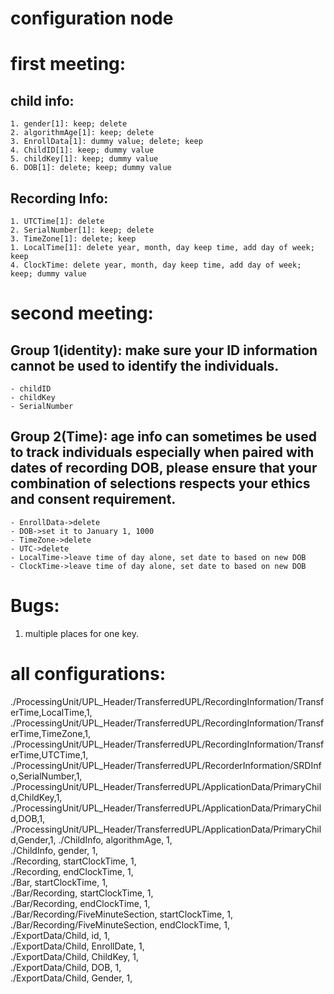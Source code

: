 # configuration node

# first meeting:
## child info:
    1. gender[1]: keep; delete 
    2. algorithmAge[1]: keep; delete 
    3. EnrollData[1]: dummy value; delete; keep
    4. ChildID[1]: keep; dummy value
    5. childKey[1]: keep; dummy value
    6. DOB[1]: delete; keep; dummy value

## Recording Info:
    1. UTCTime[1]: delete
    2. SerialNumber[1]: keep; delete
    3. TimeZone[1]: delete; keep
    1. LocalTime[1]: delete year, month, day keep time, add day of week; keep 
    4. ClockTime: delete year, month, day keep time, add day of week; keep; dummy value

# second meeting:
## Group 1(identity): make sure your ID information cannot be used to identify the individuals. 
    - childID
    - childKey
    - SerialNumber
## Group 2(Time): age info can sometimes be used to track individuals especially when paired with dates of recording DOB, please ensure that your combination of selections respects your ethics and consent requirement.
    - EnrollData->delete
    - DOB->set it to January 1, 1000
    - TimeZone->delete
    - UTC->delete
    - LocalTime->leave time of day alone, set date to based on new DOB
    - ClockTime->leave time of day alone, set date to based on new DOB

# Bugs:
1. multiple places for one key.

# all configurations:
./ProcessingUnit/UPL_Header/TransferredUPL/RecordingInformation/TransferTime,LocalTime,1, 
./ProcessingUnit/UPL_Header/TransferredUPL/RecordingInformation/TransferTime,TimeZone,1, 
./ProcessingUnit/UPL_Header/TransferredUPL/RecordingInformation/TransferTime,UTCTime,1, 
./ProcessingUnit/UPL_Header/TransferredUPL/RecorderInformation/SRDInfo,SerialNumber,1, 
./ProcessingUnit/UPL_Header/TransferredUPL/ApplicationData/PrimaryChild,ChildKey,1, 
./ProcessingUnit/UPL_Header/TransferredUPL/ApplicationData/PrimaryChild,DOB,1, 
./ProcessingUnit/UPL_Header/TransferredUPL/ApplicationData/PrimaryChild,Gender,1, 
./ChildInfo, algorithmAge, 1,  
./ChildInfo, gender, 1,  
./Recording, startClockTime, 1,  
./Recording, endClockTime, 1,  
./Bar, startClockTime, 1,  
./Bar/Recording, startClockTime, 1,  
./Bar/Recording, endClockTime, 1,  
./Bar/Recording/FiveMinuteSection, startClockTime, 1,  
./Bar/Recording/FiveMinuteSection, endClockTime, 1,  
./ExportData/Child, id, 1,  
./ExportData/Child, EnrollDate, 1,  
./ExportData/Child, ChildKey, 1,  
./ExportData/Child, DOB, 1,  
./ExportData/Child, Gender, 1,  
